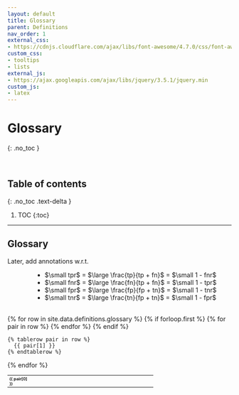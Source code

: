 ```yaml
---
layout: default
title: Glossary
parent: Definitions
nav_order: 1
external_css:
- https://cdnjs.cloudflare.com/ajax/libs/font-awesome/4.7.0/css/font-awesome.min
custom_css:
- tooltips
- lists
external_js:
- https://ajax.googleapis.com/ajax/libs/jquery/3.5.1/jquery.min
custom_js:
- latex
---
```


# Glossary
{: .no_toc }

<br>

## Table of contents
{: .no_toc .text-delta }

1. TOC
{:toc}

---

## Glossary

Later, add annotations w.r.t.

<div style="margin-left: 60px">
  <ul>
    <li>$\small tpr$ = $\large \frac{tp}{tp + fn}$ = $\small 1 - fnr$</li>
    <li>$\small fnr$ = $\large \frac{fn}{tp + fn}$ = $\small 1 - tpr$</li>
    <li>$\small fpr$ = $\large \frac{fp}{fp + tn}$ = $\small 1 - tnr$</li>
    <li>$\small tnr$ = $\large \frac{tn}{fp + tn}$ = $\small 1 - fpr$</li>
  </ul>
</div>

<br>

<table style="width: 65%;font-size: 65%;text-align: left;">
  <colGroup>
      <col style="width: 15%">
      <col style="width: 55%">
      <col style="width: 20%">
      <col style="width: 10%">
  </colGroup>
  {% for row in site.data.definitions.glossary %}
    {% if forloop.first %}
    <tr>
      {% for pair in row %}
        <th>{{ pair[0] }}</th>
      {% endfor %}
    </tr>
    {% endif %}

    {% tablerow pair in row %}
      {{ pair[1] }}
    {% endtablerow %}
  {% endfor %}
</table>

<br>
<br>
<br>
<br>
